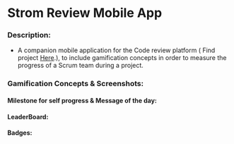 # Strom Review Mobile App### Description:- A companion mobile application for the Code review platform ( Find project [Here](https://github.com/Storm2is/software-quality-platform).), to include gamification concepts in order to measure the progress of a Scrum team during a project.### Gamification Concepts & Screenshots:#### Milestone for self progress & Message of the day:#### LeaderBoard:#### Badges: